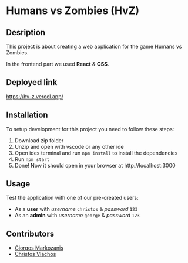 # Humans vs Zombies (HvZ)
## Desription
This project is about creating a web application for the game Humans vs Zombies.

In the frontend part we used __React__ & __CSS__.

## Deployed link
https://hv-z.vercel.app/

## Installation
To setup development for this project you need to follow these steps:
1. Download zip folder
2. Unzip and open with vscode or any other ide
3. Open ides terminal and run `npm install` to install the dependencies
4. Run `npm start`
5. Done! Now it should open in your browser at http://localhost:3000

## Usage
Test the application with one of our pre-created users:
- As a **user** with *username* `christos` & *password* `123`
- As an **admin** with *username* `george` & *password* `123`

## Contributors
- [Giorgos Markozanis](https://github.com/markajino)
- [Christos Vlachos](https://github.com/markajino)

